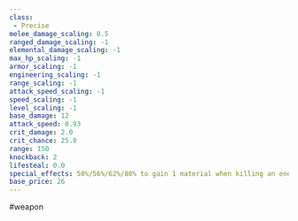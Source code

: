 ```yaml
---
class: 
 - Precise
melee_damage_scaling: 0.5
ranged_damage_scaling: -1
elemental_damage_scaling: -1
max_hp_scaling: -1
armor_scaling: -1
engineering_scaling: -1
range_scaling: -1
attack_speed_scaling: -1
speed_scaling: -1
level_scaling: -1
base_damage: 12
attack_speed: 0.93
crit_damage: 2.0
crit_chance: 25.0
range: 150
knockback: 2
lifesteal: 0.0
special_effects: 50%/56%/62%/80% to gain 1 material when killing an enemy with a critical hit with this weapon
base_price: 26
---
```

#weapon